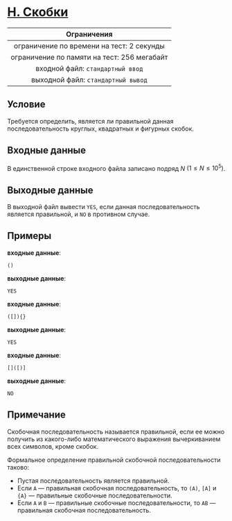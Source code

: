 # [H. Скобки](H.cpp)

| Ограничения                                 |
|:-------------------------------------------:|
| ограничение по времени на тест: 2 секунды   |
| ограничение по памяти на тест: 256 мегабайт |
| входной файл: `стандартный ввод`            |
| выходной файл: `стандартный вывод`          |

## Условие

Требуется определить, является ли правильной данная последовательность круглых, квадратных и фигурных скобок.

## Входные данные

В единственной строке входного файла записано подряд $N$ $(1 \leqslant N \leqslant 10^{5})$.

## Выходные данные

В выходной файл вывести `YES`, если данная последовательность является правильной, и `NO` в противном случае.

## Примеры

**входные данные**:

```text
()
```

**выходные данные**:

```text
YES
```

**входные данные**:

```text
([]){}
```

**выходные данные**:

```text
YES
```

**входные данные**:

```text
[]([)]
```

**выходные данные**:

```text
NO
```

## Примечание

Скобочная последовательность называется правильной, если ее можно получить из какого-либо математического выражения вычеркиванием всех символов, кроме скобок.

Формальное определение правильной скобочной последовательности таково:

* Пустая последовательность является правильной.
* Если `A` — правильная скобочная последовательность, то `(A)`, `[A]` и `{A}` — правильные скобочные последовательности.
* Если `A` и `B` — правильные скобочные последовательности, то `AB` — правильная скобочная последовательность.

